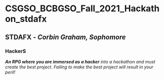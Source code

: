 # CSGSO_BCBGSO_Fall_2021_Hackathon_stdafx
## STDAFX - _Corbin Graham, Sophomore_
### HackerS
_**An RPG where you are immersed as a hacker**_
_into a hackathon and must create the best project._
_Failing to make the best project will result in your peril!_
